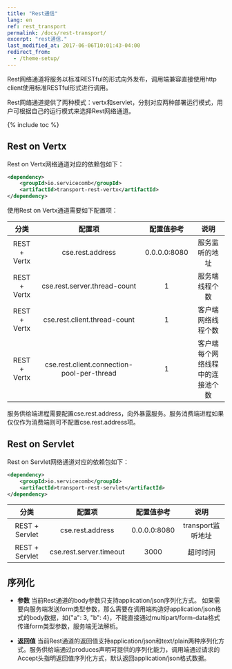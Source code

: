 ```yaml
---
title: "Rest通信"
lang: en
ref: rest_transport
permalink: /docs/rest-transport/
excerpt: "rest通信."
last_modified_at: 2017-06-06T10:01:43-04:00
redirect_from:
  - /theme-setup/
---
```


Rest网络通道将服务以标准RESTful的形式向外发布，调用端兼容直接使用http client使用标准RESTful形式进行调用。

Rest网络通道提供了两种模式：vertx和servlet，分别对应两种部署运行模式，用户可根据自己的运行模式来选择Rest网络通道。

{% include toc %}

## Rest on Vertx

Rest on Vertx网络通道对应的依赖包如下：

```xml
<dependency>
    <groupId>io.servicecomb</groupId>
    <artifactId>transport-rest-vertx</artifactId>
</dependency>
```

使用Rest on Vertx通道需要如下配置项：

|分类|配置项|配置值参考|说明|
|:-----:|:------:|:-----:|:-------:|
|REST + Vertx|cse.rest.address|0.0.0.0:8080|服务监听的地址|
|REST + Vertx|cse.rest.server.thread-count|1|服务端线程个数|
|REST + Vertx|cse.rest.client.thread-count|1|客户端网络线程个数|
|REST + Vertx|cse.rest.client.connection-pool-per-thread|1|客户端每个网络线程中的连接池个数|

服务供给端进程需要配置cse.rest.address，向外暴露服务。服务消费端进程如果仅仅作为消费端则可不配置cse.rest.address项。



## Rest on Servlet

Rest on Servlet网络通道对应的依赖包如下：

```xml
<dependency>
    <groupId>io.servicecomb</groupId>
    <artifactId>transport-rest-servlet</artifactId>
</dependency>
```



|分类|配置项|配置值参考|说明|
|:-----:|:------:|:-----:|:-------:|
|REST + Servlet|cse.rest.address|0.0.0.0:8080|transport监听地址|
|REST + Servlet|cse.rest.server.timeout|3000|超时时间|


## 序列化

- **参数**
当前Rest通道的body参数只支持application/json序列化方式。 如果需要向服务端发送form类型参数，那么需要在调用端构造好application/json格式的body数据，如{"a": 3, "b": 4}，不能直接通过multipart/form-data格式传递form类型参数，服务端无法解析。

- **返回值**
当前Rest通道的返回值支持application/json和text/plain两种序列化方式。服务供给端通过produces声明可提供的序列化能力，调用端通过请求的Accept头指明返回值序列化方式，默认返回application/json格式数据。
